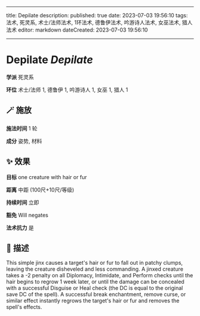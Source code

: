 
---
title: Depilate
description: 
published: true
date: 2023-07-03 19:56:10
tags: 法术, 死灵系, 术士/法师法术, 1环法术, 德鲁伊法术, 吟游诗人法术, 女巫法术, 猎人法术
editor: markdown
dateCreated: 2023-07-03 19:56:10

---

# **Depilate** *Depilate*

**学派** 死灵系 

**环位** 术士/法师 1, 德鲁伊 1, 吟游诗人 1, 女巫 1, 猎人 1

## 🪄 施放

**施法时间** 1 轮

**成分** 姿势, 材料

## ✨ 效果 

**目标** one creature with hair or fur 

**距离** 中距 (100尺+10尺/等级)  

**持续时间** 立即 

**豁免** Will negates

**法术抗力** 是

## 📖 描述

This simple jinx causes a target's hair or fur to fall out in patchy clumps, leaving the creature disheveled and less commanding. A jinxed creature takes a -2 penalty on all Diplomacy, Intimidate, and Perform checks until the hair begins to regrow 1 week later, or until the damage can be concealed with a successful Disguise or Heal check (the DC is equal to the original save DC of the spell). A successful break enchantment, remove curse, or similar effect instantly regrows the target's hair or fur and removes the spell's effects.
    